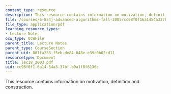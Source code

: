 ```yaml
---
content_type: resource
description: This resource contains information on motivation, definition and construction.
file: /courses/6-854j-advanced-algorithms-fall-2005/cc98f0f16a1454a337bfb9a1f8f6136c_lec18_2003.pdf
file_type: application/pdf
learning_resource_types:
- Lecture Notes
ocw_type: OCWFile
parent_title: Lecture Notes
parent_type: CourseSection
parent_uid: 801fa253-f5eb-de84-048e-e39c0b02cd11
resourcetype: Document
title: lec18_2003.pdf
uid: cc98f0f1-6a14-54a3-37bf-b9a1f8f6136c
---
```

This resource contains information on motivation, definition and construction.

